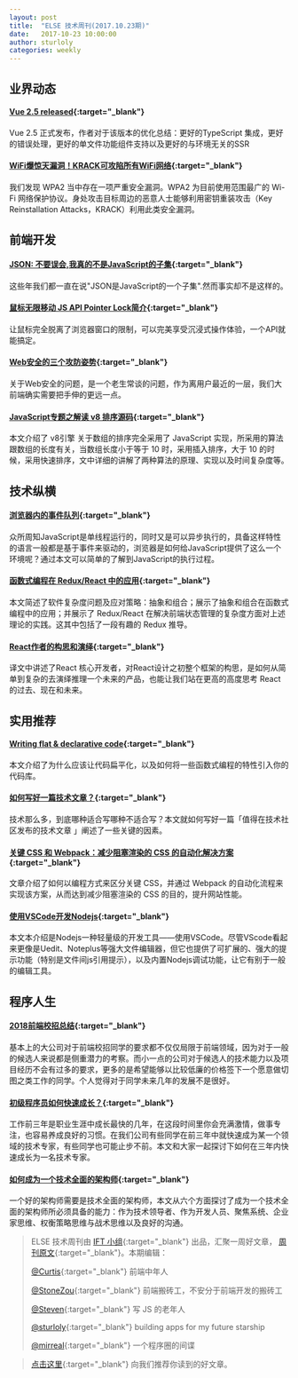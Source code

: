 ```yaml
---
layout: post
title:  "ELSE 技术周刊(2017.10.23期)"
date:   2017-10-23 10:00:00
author: sturloly
categories: weekly
---
```


## 业界动态

#### [Vue 2.5 released](https://medium.com/the-vue-point/vue-2-5-released-14bd65bf030b){:target="_blank"}

Vue 2.5 正式发布，作者对于该版本的优化总结：更好的TypeScript 集成，更好的错误处理，更好的单文件功能组件支持以及更好的与环境无关的SSR

#### [WiFi爆惊天漏洞！KRACK可攻陷所有WiFi网络](http://www.infoq.com/cn/news/2017/10/wifi-krack?utm_source=infoq&utm_medium=popular_widget&utm_campaign=popular_content_list&utm_content=homepage){:target="_blank"}
我们发现 WPA2 当中存在一项严重安全漏洞。WPA2 为目前使用范围最广的 Wi-Fi 网络保护协议。身处攻击目标周边的恶意人士能够利用密钥重装攻击（Key Reinstallation Attacks，KRACK）利用此类安全漏洞。

## 前端开发

#### [JSON: 不要误会,我真的不是JavaScript的子集](https://zhuanlan.zhihu.com/p/29958439){:target="_blank"}

这些年我们都一直在说"JSON是JavaScript的一个子集".然而事实却不是这样的。

#### [鼠标无限移动 JS API Pointer Lock简介](http://www.zhangxinxu.com/wordpress/2017/10/js-api-pointer-lock/){:target="_blank"}

让鼠标完全脱离了浏览器窗口的限制，可以完美享受沉浸式操作体验，一个API就能搞定。

#### [Web安全的三个攻防姿势](https://segmentfault.com/a/1190000011601837){:target="_blank"}
关于Web安全的问题，是一个老生常谈的问题，作为离用户最近的一层，我们大前端确实需要把手伸的更远一点。

#### [JavaScript专题之解读 v8 排序源码](https://segmentfault.com/a/1190000011623637#articleHeader16){:target="_blank"}
本文介绍了 v8引擎 关于数组的排序完全采用了 JavaScript 实现，所采用的算法跟数组的长度有关，当数组长度小于等于 10 时，采用插入排序，大于 10 的时候，采用快速排序，文中详细的讲解了两种算法的原理、实现以及时间复杂度等。


## 技术纵横

#### [浏览器内的事件队列](https://mp.weixin.qq.com/s/1iHmsIjh2mLqaOUvkR2RZA){:target="_blank"}
众所周知JavaScript是单线程运行的，同时又是可以异步执行的，具备这样特性的语言一般都是基于事件来驱动的，浏览器是如何给JavaScript提供了这么一个环境呢？通过本文可以简单的了解到JavaScript的执行过程。

#### [函数式编程在 Redux/React 中的应用](https://tech.meituan.com/functional_programming_in_redux.html){:target="_blank"}

本文简述了软件复杂度问题及应对策略：抽象和组合；展示了抽象和组合在函数式编程中的应用；并展示了 Redux/React 在解决前端状态管理的复杂度方面对上述理论的实践。这其中包括了一段有趣的 Redux 推导。

#### [React作者的构思和演绎](https://zhuanlan.zhihu.com/p/30277192?utm_source=com.daimajia.gold&utm_medium=social){:target="_blank"}
译文中讲述了React 核心开发者，对React设计之初整个框架的构思，是如何从简单到复杂的去演绎推理一个未来的产品，也能让我们站在更高的高度思考 React 的过去、现在和未来。


## 实用推荐

#### [Writing flat & declarative code](https://peeke.nl/writing-flat-code){:target="_blank"}

本文介绍了为什么应该让代码扁平化，以及如何将一些函数式编程的特性引入你的代码库。

#### [如何写好一篇技术文章？](https://juejin.im/post/59e86ee76fb9a045257739d4?from=timeline&isappinstalled=0){:target="_blank"}
技术那么多，到底哪种适合写哪种不适合写？本文就如何写好一篇「值得在技术社区发布的技术文章 」阐述了一些关键的因素。

#### [关键 CSS 和 Webpack：减少阻塞渲染的 CSS 的自动化解决方案](https://mp.weixin.qq.com/s/VAVT_JTJE1v2nXx8NVwP9Q){:target="_blank"}

文章介绍了如何以编程方式来区分关键 CSS，并通过 Webpack 的自动化流程来实现该方案，从而达到减少阻塞渲染的 CSS 的目的，提升网站性能。

#### [使用VSCode开发Nodejs](http://blog.csdn.net/gezhonglei2007/article/details/50574652){:target="_blank"}
本文本介绍是Nodejs一种轻量级的开发工具——使用VSCode。尽管VScode看起来更像是Uedit、Noteplus等强大文件编辑器，但它也提供了可扩展的、强大的提示功能（特别是文件间js引用提示），以及内置Nodejs调试功能，让它有别于一般的编辑工具。

## 程序人生

#### [2018前端校招总结](https://juejin.im/post/59e9cea151882561a05a355a){:target="_blank"}
基本上的大公司对于前端校招同学的要求都不仅仅局限于前端领域，因为对于一般的候选人来说都是侧重潜力的考察。而小一点的公司对于候选人的技术能力以及项目经历不会有过多的要求，更多的是希望能够以比较低廉的价格签下一个愿意做切图之类工作的同学。个人觉得对于同学未来几年的发展不是很好。

#### [初级程序员如何快速成长？](https://www.zhihu.com/question/26572626/answer/246901769){:target="_blank"}
工作前三年是职业生涯中成长最快的几年，在这段时间里你会充满激情，做事专注，也容易养成良好的习惯。在我们公司有些同学在前三年中就快速成为某一个领域的技术专家，有些同学也可能止步不前。本文和大家一起探讨下如何在三年内快速成长为一名技术专家。

#### [如何成为一个技术全面的架构师](http://www.infoq.com/cn/articles/the-well-rounded-architect){:target="_blank"}

一个好的架构师需要是技术全面的架构师，本文从六个方面探讨了成为一个技术全面的架构师所必须具备的能力：作为技术领导者、作为开发人员、聚焦系统、企业家思维、权衡策略思维与战术思维以及良好的沟通。



> ELSE 技术周刊由 [IFT 小组](https://github.com/CtripFE){:target="_blank"} 出品，汇聚一周好文章， [周刊原文](){:target="_blank"}。本期编辑：
>
> [@Curtis](https://github.com/CurtisCBS){:target="_blank"} 前端中年人
>
> [@StoneZou](https://github.com/stoneyong){:target="_blank"} 前端搬砖工，不安分于前端开发的搬砖工
>
> [@Steven](https://github.com/StevenX911){:target="_blank"} 写 JS 的老年人
>
> [@sturloly](https://github.com/sturloly){:target="_blank"} building apps for my future starship
>
> [@mirreal](https://github.com/mirreal){:target="_blank"} 一个程序圈的间谍

> [点击这里](https://github.com/CtripFE/fe-weekly/issues){:target="_blank"} 向我们推荐你读到的好文章。



